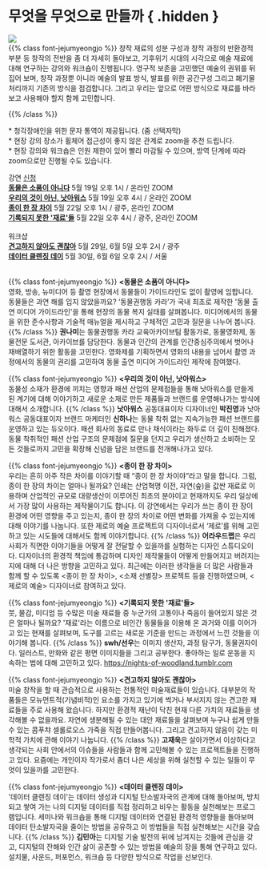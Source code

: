# 무엇을 무엇으로 만들까 { .hidden }

<div class="lg:flex">
<div class="lg:flex-1 lg:py-8 lg:mt-4">
<img class="lg:w-5/6 m-auto" src="/images/program_makemake.gif">
<br/>
</div>
<div class="lg:flex-1 lg:px-8 lg:py-8">
{{% class font-jejumyeongjo %}}
창작 재료의 성분 구성과 창작 과정의 반환경적 부분 등 창작의 전반을 좀 더 자세히 돌아보고, 기후위기 시대의 시각으로 예술 재료에 대해 연구하는 강의와 워크숍이 진행됩니다. 영구적 보존을 고민했던 예술의 권위를 뒤집어 보며, 창작 과정뿐 아니라 예술의 발표 방식, 발표를 위한 공간구성 그리고 폐기물 처리까지 기존의 방식을 점검합니다. 그리고 우리는 앞으로 어떤 방식으로 재료를 바라보고 사용해야 할지 함께 고민합니다.

{{% /class %}}

\* 청각장애인을 위한 문자 통역이 제공됩니다. (줌 선택자막) \
\* 현장 강의 장소가 휠체어 접근성이 좋지 않은 관계로 zoom을 추천 드립니다. \
\* 현장 강의와 워크숍은 인원 제한이 있어 빨리 마감될 수 있으며, 방역 단계에 따라 zoom으로만 진행될 수도 있습니다.
</div>
</div>

<span class="rounded-full py-1 px-6 border-gray-800 border text-base">강연</span> <span class="rounded-full py-1 px-6 bg-black text-white border-gray-800 border text-base"><a href="https://docs.google.com/forms/d/1Lz_aJ72VobsSzCVKV4NUlysXIFIz4vaRSSt6XkVY_x0/edit" target="_blank">신청</a></span> \
<a href="#1"><span>**동물은 소품이 아니다**</span></a> 5월 19일 오후 1시 / 온라인 ZOOM \
<a href="#2"><span>**우리의 것이 아닌, 낫아워스**</span></a> 5월 19일 오후 4시 / 온라인 ZOOM \
<a href="#3"><span>**종이 한 장 차이**</span></a> 5월 22일 오후 1시 / 광주, 온라인 ZOOM \
<a href="#4"><span>**기록되지 못한 '재료'들**</span></a> 5월 22일 오후 4시 / 광주, 온라인 ZOOM
<br/><br/>
<span class="rounded-full py-1 px-6 border-gray-800 border text-base">워크샵</span> \
<a href="#5"><span>**견고하지 않아도 괜찮아**</span></a> 5월 29일, 6월 5일 오후 2시 / 광주 \
<a href="#6"><span>**데이터 클렌징 데이**</span></a> 5월 30일, 6월 6일 오후 2시 / 서울
<br/><br/>

{{% class font-jejumyeongjo %}}
<span id="1" class="font-spoqa">**<동물은 소품이 아니다>**</span> \
영화, 방송, 뉴미디어 등 촬영 현장에서 동물들이 가이드라인도 없이 촬영에 임합니다. 동물들은 과연 해를 입지 않았을까요? ‘동물권행동 카라’가 국내 최초로 제작한 '동물 출연 미디어 가이드라인'을 통해 현장의 동물 복지 실태를 살펴봅니다. 미디어에서의 동물을 위한 준수사항과 기술적 매뉴얼을 제시하고 구체적인 고민과 질문을 나누어 봅니다.
{{% /class %}}
**권나미**는 동물권행동 카라 교육아카이브팀 활동가로, 동물영화제, 동물전문 도서관, 아카이브를 담당한다. 동물과 인간의 관계를 인간중심주의에서 벗어나 재배열하기 위한 활동을 고민한다. 영화제를 기획하면서 영화의 내용을 넘어서 촬영 과정에서의 동물의 권리를 고민하여 동물 출연 미디어 가이드라인 제작에 참여했다.
<br/>

{{% class font-jejumyeongjo %}}
<span id="2" class="font-spoqa">**<우리의 것이 아닌, 낫아워스>**</span> \
동물성 소재가 환경에 끼치는 영향과 패션 산업의 문제점들을 통해 낫아워스를 만들게 된 계기에 대해 이야기하고 새로운 소재로 만든 제품들과 브랜드를 운영해나가는 방식에 대해서 소개합니다.
{{% /class %}}
**낫아워스** 공동대표이자 디자이너인 **박진영**과 낫아워스 공동대표이자 브랜드 마케터인 **신하나**는 동물 착취 없는 지속가능한 패션 브랜드를 운영하고 있는 듀오이다. 패션 회사의 동료로 만나 채식이라는 화두로 더 깊이 친해졌다. 동물 착취적인 패션 산업 구조의 문제점에 질문을 던지고 우리가 생산하고 소비하는 모든 것들로까지 고민을 확장해 신념을 담은 브랜드를 전개해나가고 있다.
<br/>

{{% class font-jejumyeongjo %}}
<span id="3" class="font-spoqa">**<종이 한 장 차이>**</span> \
우리는 흔히 아주 작은 차이를 이야기할 때 “종이 한 장 차이야”라고 말을 합니다. 그럼, 종이 한 장의 차이는 얼마나 될까요? 인쇄는 산업혁명 이전, 자연(숲)을 값싼 재료로 이용하며 산업적인 규모로 대량생산이 이루어진 최초의 분야이고 현재까지도 우리 일상에서 가장 많이 사용하는 제작물이기도 합니다. 이 강연에서는 우리가 쓰는 종이 한 장이 환경에 어떤 영향을 주고 있는지, 종이 한 장의 차이로 어떤 변화를 가져올 수 있는지에 대해 이야기를 나눕니다. 또한 제로의 예술 프로젝트의 디자이너로서 ‘제로’를 위해 고민하고 있는 시도들에 대해서도 함께 이야기합니다.
{{% /class %}}
**어라우드랩**은 우리 사회가 직면한 이야기들을 어떻게 잘 전달할 수 있을까를 실험하는 디자인 스튜디오이다. 디자이너의 환경적 책임에 통감하며 디자인 제작물들이 어떻게 만들어지고 버려지는지에 대해 더 나은 방향을 고민하고 있다. 최근에는 이러한 생각들을 더 많은 사람들과 함께 할 수 있도록 <종이 한 장 차이>, <소재 선별장> 프로젝트 등을 진행하였으며, <제로의 예술> 디자이너로 참여하고 있다.
<br/>

{{% class font-jejumyeongjo %}}
<span id="4" class="font-spoqa">**<기록되지 못한 '재료'들>**</span> \
붓, 물감, 미디엄 등 수많은 미술 재료들 중 누군가의 고통이나 죽음이 들어있지 않은 것은 얼마나 될까요? '재료'라는 이름으로 비인간 동물들을 이용해 온 과거와 이를 이어가고 있는 현재를 살펴보며, 도구를 고르는 새로운 기준을 만드는 과정에서 느낀 것들을 이야기해 봅니다.
{{% /class %}}
**swh/선우**는 이미지 생산자, 과정 탐구가, 동물권자이다. 일러스트, 만화와 같은 평면 이미지들을 그리고 공부한다. 좋아하는 일로 운동을 지속하는 법에 대해 고민하고 있다.  https://nights-of-woodland.tumblr.com
<br/>

{{% class font-jejumyeongjo %}}
<span id="5" class="font-spoqa">**<견고하지 않아도 괜찮아>**</span> \
미술 창작을 할 때 관습적으로 사용하는 전통적인 미술재료들이 있습니다. 대부분의 작품들은 모뉴먼트적(기념비적)인 요소를 가지고 있기에 썩거나 부서지지 않는 견고한 재료들을 주로 사용해 왔습니다. 하지만 환경적 재난이 닥친 현재 다른 가치의 재료들을 생각해볼 수 없을까요. 자연에 생분해될 수 있는 대안 재료들을 살펴보며 누구나 쉽게 만들 수 있는 콤푸챠 셀롤로오스 가죽을 직접 만들어봅니다. 그리고 견고하지 않음이 갖는 미학적 가치에 관해 이야기 나눕니다.
{{% /class %}}
**고재욱**은 살아가면서 이상하다고 생각되는 사회 안에서의 이슈들을 사람들과 함께 고민해볼 수 있는 프로젝트들을 진행하고 있다. 요즘에는 개인이자 작가로서 좀더 나은 세상을 위해 실천할 수 있는 일들이 무엇이 있을까를 고민한다.
<br/>

{{% class font-jejumyeongjo %}}
<span id="6" class="font-spoqa">**<데이터 클렌징 데이>**</span> \
'데이터 클렌징 데이'는 데이터 생성과 디지털 탄소발자국의 관계에 대해 돌아보며, 방치되고 쌓여 가는 나의 디지털 데이터를 직접 정리하고 비우는 활동을 실천해보는 프로그램입니다. 세미나와 워크숍을 통해 디지털 데이터와 연결된 환경적 영향들을 돌아보며 데이터 탄소발자국을 줄이는 방법을 공유하고 이 방법들을 직접 실천해보는 시간을 갖습니다.
{{% /class %}}
**김민아**는 디지털 기술 발전의 뒤에 남겨지는 것들에 관심을 갖고, 디지털의 잔해와 인간 삶이 공존할 수 있는 방법을 예술의 장을 통해 연구하고 있다. 설치물, 사운드, 퍼포먼스, 워크숍 등 다양한 방식으로 작업을 선보인다.
<br/>
